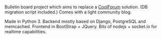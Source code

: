 Bulletin board project which aims to replace a [CoolForum](https://github.com/dsoriano/coolforum) solution. (DB migration script included.) Comes with a light community blog.

Made in Python 3. Backend mostly based on Django, PostgreSQL and memcached. Frontend in BootStrap + JQuery. Bits of nodejs + socket.io for realtime capabilities.
